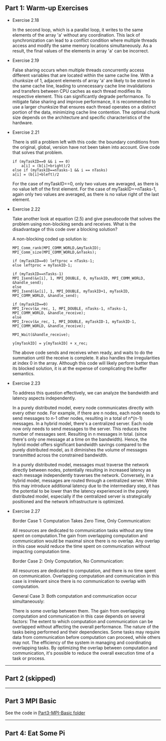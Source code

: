## Part 1: Warm-up Exercises
* Exercise 2.18
     
     In the second loop, which is a parallel loop, it writes to the same elements of the array 'a' without any coordination. This lack of synchronization can lead to a conflict condition where multiple threads access and modify the same memory locations simultaneously. As a result, the final values of the elements in array 'a' can be incorrect.


* Exercise 2.19

    False sharing occurs when multiple threads concurrently access different variables that are located within the same cache line. With a chunksize of 1, adjacent elements of array 'a' are likely to be stored in the same cache line, leading to unnecessary cache line invalidations and transfers between CPU caches as each thread modifies its respective element. This can significantly degrade performance. To mitigate false sharing and improve performance, it is recommended to use a larger chunksize that ensures each thread operates on a distinct portion of the data, minimizing cache line contention. The optimal chunk size depends on the architecture and specific characteristics of the hardware.



* Exercise 2.21
    
    There is still a problem left with this code: the boundary conditions from the original, global, version have not been taken into account. Give code that solves that problem.
    ```
    if (myTaskID==0 && i == 0)
        a[i] = (b[i]+bright)/2
    else if (myTaskID==nTasks-1 && i == nTasks)
    a[i] = (b[i]+bleft)/2 
    ```
    For the case of myTaskID==0, only two values are averaged, as there is no value left of the first element. For the case of myTaskID==nTasks-1, again only two values are averaged, as there is no value right of the last element.

* Exercise 2.22

    Take another look at equation (2.5) and give pseudocode that solves the problem using non-blocking sends and receives. What is the disadvantage of this code over a blocking solution?

    A non-blocking coded up solution is:

    ```
    MPI_Comm_rank(MPI_COMM_WORLD,&myTaskID);
    MPI_Comm_size(MPI_COMM_WORLD,&nTasks);
        
    if (myTaskID==0) leftproc = nTasks-1;
    else leftproc = myTaskID-1;
        
    if (myTaskID==nTasks-1)
    MPI_Isend(&x[i], 1, MPI_DOUBLE, 0, myTaskID, MPI_COMM_WORLD, &handle_send);
    else
    MPI_Isend(&x[i], 1, MPI_DOUBLE, myTaskID+1, myTaskID, MPI_COMM_WORLD, &handle_send);

    if (myTaskID==0)
    MPI_Irecv(&x_rec, 1, MPI_DOUBLE, nTasks-1, nTasks-1, MPI_COMM_WORLD, &handle_receive);
    else
    MPI_Irecv(&x_rec, 1, MPI_DOUBLE, myTaskID-1, myTaskID-1, MPI_COMM_WORLD, &handle_receive);

    MPI_Wait(&handle_receive);
        
    y[myTaskID] = y[myTaskID] + x_rec;
    ```

    The above code sends and receives when ready, and waits to do the summation until the receive is complete. It also handles the irregularities at index 0 in the array. Although this code will likely perform better than its blocked solution, it is at the expense of complicating the buffer semantics.



* Exercise 2.23
    
    To address this question effectively, we can analyze the bandwidth and latency aspects independently.

    In a purely distributed model, every node communicates directly with every other node. For example, if there are n nodes, each node needs to send messages to n-1 other nodes, resulting in a total of n*(n-1) messages. In a hybrid model, there's a centralized server. Each node now only needs to send messages to the server. This reduces the number of messages sent. Resulting in n messages in total. (since there's only one message at a time on the bandwidth). Hence, the hybrid model offers significant bandwidth savings compared to the purely distributed model, as it diminishes the volume of messages transmitted across the constrained bandwidth.

    In a purely distributed model, messages must traverse the network directly between nodes, potentially resulting in increased latency as each message independently traverses the network. Conversely, in a hybrid model, messages are routed through a centralized server. While this may introduce additional latency due to the intermediary step, it has the potential to be lower than the latency experienced in the purely distributed model, especially if the centralized server is strategically positioned and the network infrastructure is optimized.




* Exercise 2.27

    Border Case 1: Computation Takes Zero Time, Only Communication:

    All resources are dedicated to communication tasks without any time spent on computation.The gain from overlapping computation and communication would be maximal since there is no overlap. Any overlap in this case would reduce the time spent on communication without impacting computation time.

    Border Case 2: Only Computation, No Communication:

    All resources are dedicated to computation, and there is no time spent on communication. Overlapping computation and communication in this case is irrelevant since there is no communication to overlap with computation.

    General Case 3: Both computation and communication occur simultaneously:

    There is some overlap between them. The gain from overlapping computation and communication in this case depends on several factors:
    The extent to which computation and communication can be overlapped without affecting the overall performance.
    The nature of the tasks being performed and their dependencies. Some tasks may require data from communication before computation can proceed, while others may not. The efficiency of the system in managing and coordinating overlapping tasks. By optimizing the overlap between computation and communication, it's possible to reduce the overall execution time of a task or process.

---
## Part 2 (skipped)
---
## Part 3 MPI Basic

See the code in [Part3-MPI-Basic folder](project-2-pi-by-mpi-team-9/Part3-MPI-Basic)

---
## Part 4: Eat Some Pi 
